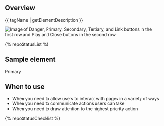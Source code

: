 ## Overview

{{ tagName | getElementDescription }}

<uxdot-example width-adjustment="442px">
  <img src="{{ './button-sample.png' | url }}" alt="Image of Danger, Primary, Secondary, Tertiary, and Link buttons in the first row and Play and Close buttons in the second row">
</uxdot-example>

{% repoStatusList %}


## Sample element

<rh-button>Primary</rh-button>

## When to use

  - When you need to allow users to interact with pages in a variety of ways
  - When you need to communicate actions users can take
  - When you need to draw attention to the highest priority action

{% repoStatusChecklist %}
